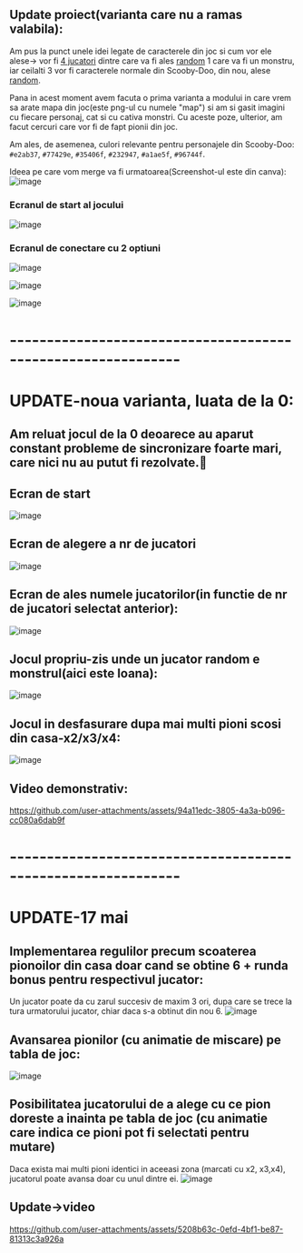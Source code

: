 ## Update proiect(varianta care nu a ramas valabila):

Am pus la punct unele idei legate de caracterele din joc si cum vor ele alese-> vor fi <ins>4 jucatori</ins> dintre care va fi ales <ins>random</ins> 1 care va fi un monstru, iar ceilalti 3 vor fi caracterele normale din Scooby-Doo, din nou, alese <ins>random</ins>.

Pana in acest moment avem facuta o prima varianta a modului in care vrem sa arate mapa din joc(este png-ul cu numele "map") si am si gasit imagini cu fiecare personaj, cat si cu cativa monstri. Cu aceste poze, ulterior, am facut cercuri care vor fi de fapt pionii din joc.

Am ales, de asemenea, culori relevante pentru personajele din Scooby-Doo: `#e2ab37`, `#77429e`, `#35406f`, `#232947`, `#a1ae5f`, `#96744f`.

Ideea pe care vom merge va fi urmatoarea(Screenshot-ul este din canva): ![image](https://github.com/user-attachments/assets/1a06ba0a-1aa8-4a4c-ac04-2505642d6092)

### Ecranul de start al jocului

![image](https://github.com/user-attachments/assets/0183036e-3403-478d-82df-95eb2355e2dc)

### Ecranul de conectare cu 2 optiuni

![image](https://github.com/user-attachments/assets/d09be011-9c7e-409d-96e1-db201e803f4d)

![image](https://github.com/user-attachments/assets/866165cf-bf0f-45c3-b1e5-92bbd3033ea3)

![image](https://github.com/user-attachments/assets/7db5ea00-6347-49eb-8b62-a4aa883916ef)

# -------------------------------------------------------------
# UPDATE-noua varianta, luata de la 0:

## Am reluat jocul de la 0 deoarece au aparut constant probleme de sincronizare foarte mari, care nici nu au putut fi rezolvate.🙁

## Ecran de start
![image](https://github.com/user-attachments/assets/70a91cd2-15aa-489c-8b82-af636582bb92)

## Ecran de alegere a nr de jucatori
![image](https://github.com/user-attachments/assets/b9621d47-01c4-4895-a41b-3d8334b1e108)

## Ecran de ales numele jucatorilor(in functie de nr de jucatori selectat anterior):
![image](https://github.com/user-attachments/assets/f938e22c-0199-4025-b0bc-c3b718646751)

## Jocul propriu-zis unde un jucator random e monstrul(aici este Ioana):
![image](https://github.com/user-attachments/assets/fa96343f-f502-4187-b02e-9eae65ed9694)

## Jocul in desfasurare dupa mai multi pioni scosi din casa-x2/x3/x4:
![image](https://github.com/user-attachments/assets/94b6ae51-b8a1-4778-91f9-95edd58fda0f)

## Video demonstrativ:
https://github.com/user-attachments/assets/94a11edc-3805-4a3a-b096-cc080a6dab9f

# -------------------------------------------------------------
# UPDATE-17 mai

## Implementarea regulilor precum scoaterea pionoilor din casa doar cand se obtine 6 + runda bonus pentru respectivul jucator:
Un jucator poate da cu zarul succesiv de maxim 3 ori, dupa care se trece la tura urmatorului jucator, chiar daca s-a obtinut din nou 6. 
![image](https://github.com/user-attachments/assets/6b4a9042-5bc0-4404-b3e5-aa48e00fcc12)

## Avansarea pionilor (cu animatie de miscare) pe tabla de joc:
![image](https://github.com/user-attachments/assets/d2862600-40b0-40ea-93a7-c5f8a246e16e)

## Posibilitatea jucatorului de a alege cu ce pion doreste a inainta pe tabla de joc (cu animatie care indica ce pioni pot fi selectati pentru mutare) 
Daca exista mai multi pioni identici in aceeasi zona (marcati cu x2, x3,x4), jucatorul poate avansa doar cu unul dintre ei.
![image](https://github.com/user-attachments/assets/3b2172f4-5a46-4997-8a8c-4de96f637409)


## Update->video
https://github.com/user-attachments/assets/5208b63c-0efd-4bf1-be87-81313c3a926a


